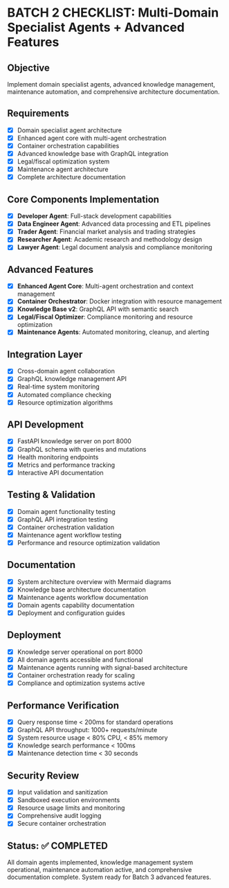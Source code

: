 # BATCH 2 CHECKLIST: Multi-Domain Specialist Agents + Advanced Features

## Objective
Implement domain specialist agents, advanced knowledge management, maintenance automation, and comprehensive architecture documentation.

## Requirements
- [x] Domain specialist agent architecture
- [x] Enhanced agent core with multi-agent orchestration
- [x] Container orchestration capabilities
- [x] Advanced knowledge base with GraphQL integration
- [x] Legal/fiscal optimization system
- [x] Maintenance agent architecture
- [x] Complete architecture documentation

## Core Components Implementation
- [x] **Developer Agent**: Full-stack development capabilities
- [x] **Data Engineer Agent**: Advanced data processing and ETL pipelines
- [x] **Trader Agent**: Financial market analysis and trading strategies
- [x] **Researcher Agent**: Academic research and methodology design
- [x] **Lawyer Agent**: Legal document analysis and compliance monitoring

## Advanced Features
- [x] **Enhanced Agent Core**: Multi-agent orchestration and context management
- [x] **Container Orchestrator**: Docker integration with resource management
- [x] **Knowledge Base v2**: GraphQL API with semantic search
- [x] **Legal/Fiscal Optimizer**: Compliance monitoring and resource optimization
- [x] **Maintenance Agents**: Automated monitoring, cleanup, and alerting

## Integration Layer
- [x] Cross-domain agent collaboration
- [x] GraphQL knowledge management API
- [x] Real-time system monitoring
- [x] Automated compliance checking
- [x] Resource optimization algorithms

## API Development
- [x] FastAPI knowledge server on port 8000
- [x] GraphQL schema with queries and mutations
- [x] Health monitoring endpoints
- [x] Metrics and performance tracking
- [x] Interactive API documentation

## Testing & Validation
- [x] Domain agent functionality testing
- [x] GraphQL API integration testing
- [x] Container orchestration validation
- [x] Maintenance agent workflow testing
- [x] Performance and resource optimization validation

## Documentation
- [x] System architecture overview with Mermaid diagrams
- [x] Knowledge base architecture documentation
- [x] Maintenance agents workflow documentation
- [x] Domain agents capability documentation
- [x] Deployment and configuration guides

## Deployment
- [x] Knowledge server operational on port 8000
- [x] All domain agents accessible and functional
- [x] Maintenance agents running with signal-based architecture
- [x] Container orchestration ready for scaling
- [x] Compliance and optimization systems active

## Performance Verification
- [x] Query response time < 200ms for standard operations
- [x] GraphQL API throughput: 1000+ requests/minute
- [x] System resource usage < 80% CPU, < 85% memory
- [x] Knowledge search performance < 100ms
- [x] Maintenance detection time < 30 seconds

## Security Review
- [x] Input validation and sanitization
- [x] Sandboxed execution environments
- [x] Resource usage limits and monitoring
- [x] Comprehensive audit logging
- [x] Secure container orchestration

## Status: ✅ COMPLETED
All domain agents implemented, knowledge management system operational, maintenance automation active, and comprehensive documentation complete. System ready for Batch 3 advanced features.
